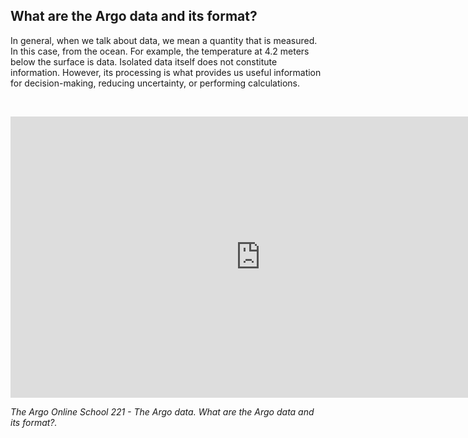 ## What are the Argo data and its format?


In general, when we talk about data, we mean a quantity that is measured. In this case, from the ocean. For example, the temperature at 4.2 meters below the surface is data. Isolated data itself does not constitute information. However, its processing is what provides us useful information for decision-making, reducing uncertainty, or performing calculations.

&nbsp;&nbsp;
<center>
    <iframe width="800" height="450" src="https://www.youtube.com/embed/87viO_rFa5w?si=x1XK7JufA3krcXS_" title="The Argo Online School 221 - The Argo data.  What are the Argo data and its format?." frameborder="0" allow="accelerometer; autoplay; clipboard-write; encrypted-media; gyroscope; picture-in-picture; web-share" referrerpolicy="strict-origin-when-cross-origin" allowfullscreen></iframe>
</center>

_The Argo Online School 221 - The Argo data. What are the Argo data and its format?._